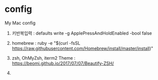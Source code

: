 # config
My Mac config



1. 키반복입력 : defaults write -g ApplePressAndHoldEnabled -bool false

2. homebrew : ruby -e "$(curl -fsSL https://raw.githubusercontent.com/Homebrew/install/master/install)"

3. zsh, OhMyZsh, iterm2 Theme : https://beomi.github.io/2017/07/07/Beautify-ZSH/

4. 

